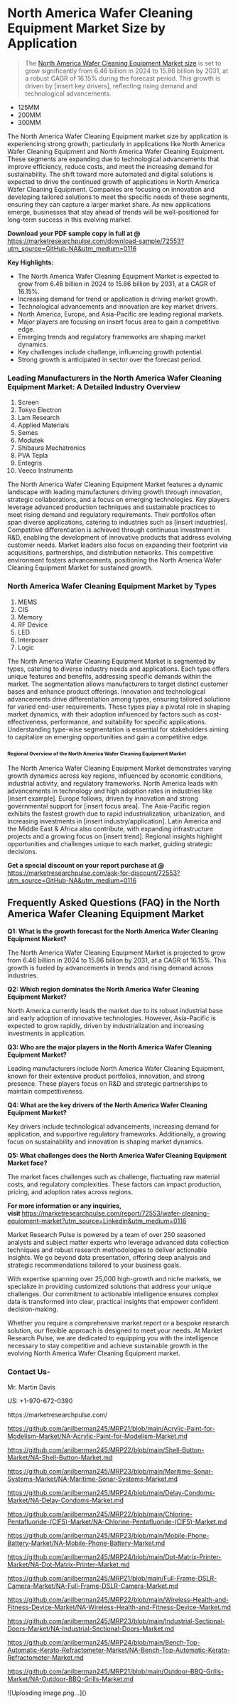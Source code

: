 <h1>North America Wafer Cleaning Equipment Market&nbsp;Size by Application</h1><blockquote><p>The <a href="https://marketresearchpulse.com/download-sample/72553?utm_source=GitHub-NA&amp;utm_medium=0116">North America Wafer Cleaning Equipment Market size</a> is set to grow significantly from 6.46 billion in 2024 to 15.86 billion by 2031, at a robust CAGR of 16.15% during the forecast period. This growth is driven by [insert key drivers], reflecting rising demand and technological advancements.</p></blockquote><ul><li>125MM<li> 200MM<li> 300MM</li></ul><p>The North America Wafer Cleaning Equipment market size by application is experiencing strong growth, particularly in applications like North America Wafer Cleaning Equipment and North America Wafer Cleaning Equipment. These segments are expanding due to technological advancements that improve efficiency, reduce costs, and meet the increasing demand for sustainability. The shift toward more automated and digital solutions is expected to drive the continued growth of applications in North America Wafer Cleaning Equipment. Companies are focusing on innovation and developing tailored solutions to meet the specific needs of these segments, ensuring they can capture a larger market share. As new applications emerge, businesses that stay ahead of trends will be well-positioned for long-term success in this evolving market.</p><p><strong>Download your PDF sample copy in full at @ </strong><a href="https://marketresearchpulse.com/download-sample/72553?utm_source=GitHub-NA&amp;utm_medium=0116">https://marketresearchpulse.com/download-sample/72553?utm_source=GitHub-NA&amp;utm_medium=0116</a></p><p><strong>Key Highlights: </strong></p><ul><li>The North America Wafer Cleaning Equipment Market is expected to grow from 6.46 billion in 2024 to 15.86 billion by 2031, at a CAGR of 16.15%.</li><li>Increasing demand for trend or application is driving market growth.</li><li>Technological advancements and innovation are key market drivers.</li><li>North America, Europe, and Asia-Pacific are leading regional markets.</li><li>Major players are focusing on insert focus area to gain a competitive edge.</li><li>Emerging trends and regulatory frameworks are shaping market dynamics.</li><li>Key challenges include challenge, influencing growth potential.</li><li>Strong growth is anticipated in sector over the forecast period.</li></ul><h3>Leading Manufacturers in the North America Wafer Cleaning Equipment Market: A Detailed Industry Overview</h3><ol><li>Screen</li><li>Tokyo Electron</li><li>Lam Research</li><li>Applied Materials</li><li>Semes</li><li>Modutek</li><li>Shibaura Mechatronics</li><li>PVA Tepla</li><li>Entegris</li><li>Veeco Instruments</li></ol><div class="flex max-w-full flex-col flex-grow"><div class="min-h-8 text-message flex w-full flex-col items-end gap-2 whitespace-normal break-words [.text-message+&amp;]:mt-5" dir="auto" data-message-author-role="assistant" data-message-id="fd8432e4-4910-450d-b182-61b7bfb0a01f" data-message-model-slug="gpt-4o"><div class="flex w-full flex-col gap-1 empty:hidden first:pt-[3px]"><div class="markdown prose w-full break-words dark:prose-invert light"><p>The North America Wafer Cleaning Equipment Market features a dynamic landscape with leading manufacturers driving growth through innovation, strategic collaborations, and a focus on emerging technologies. Key players leverage advanced production techniques and sustainable practices to meet rising demand and regulatory requirements. Their portfolios often span diverse applications, catering to industries such as [insert industries]. Competitive differentiation is achieved through continuous investment in R&amp;D, enabling the development of innovative products that address evolving customer needs. Market leaders also focus on expanding their footprint via acquisitions, partnerships, and distribution networks. This competitive environment fosters advancements, positioning the North America Wafer Cleaning Equipment Market for sustained growth.</p></div></div></div></div><h3>North America Wafer Cleaning Equipment Market by Types</h3><ol><li>MEMS<li> CIS<li> Memory<li> RF Device<li> LED<li> Interposer<li> Logic</li></ol><div class="flex max-w-full flex-col flex-grow"><div class="min-h-8 text-message flex w-full flex-col items-end gap-2 whitespace-normal break-words [.text-message+&amp;]:mt-5" dir="auto" data-message-author-role="assistant" data-message-id="084470be-0bb7-4664-bddf-5156b4f41249" data-message-model-slug="gpt-4o-mini"><div class="flex w-full flex-col gap-1 empty:hidden first:pt-[3px]"><div class="markdown prose w-full break-words dark:prose-invert light"><p>The North America Wafer Cleaning Equipment Market is segmented by types, catering to diverse industry needs and applications. Each type offers unique features and benefits, addressing specific demands within the market. The segmentation allows manufacturers to target distinct customer bases and enhance product offerings. Innovation and technological advancements drive differentiation among types, ensuring tailored solutions for varied end-user requirements. These types play a pivotal role in shaping market dynamics, with their adoption influenced by factors such as cost-effectiveness, performance, and suitability for specific applications. Understanding type-wise segmentation is essential for stakeholders aiming to capitalize on emerging opportunities and gain a competitive edge.</p></div></div></div></div><h3><span style="font-size: 11px;">Regional Overview of the North America Wafer Cleaning Equipment Market</span></h3><div class="flex max-w-full flex-col flex-grow"><div class="min-h-8 text-message flex w-full flex-col items-end gap-2 whitespace-normal break-words [.text-message+&amp;]:mt-5" dir="auto" data-message-author-role="assistant" data-message-id="e9038762-ce64-4e30-91c9-9bd413514231" data-message-model-slug="gpt-4o-mini"><div class="flex w-full flex-col gap-1 empty:hidden first:pt-[3px]"><div class="markdown prose w-full break-words dark:prose-invert light"><p>The North America Wafer Cleaning Equipment Market demonstrates varying growth dynamics across key regions, influenced by economic conditions, industrial activity, and regulatory frameworks. North America leads with advancements in technology and high adoption rates in industries like [insert example]. Europe follows, driven by innovation and strong governmental support for [insert focus area]. The Asia-Pacific region exhibits the fastest growth due to rapid industrialization, urbanization, and increasing investments in [insert industry/application]. Latin America and the Middle East &amp; Africa also contribute, with expanding infrastructure projects and a growing focus on [insert trend]. Regional insights highlight opportunities and challenges unique to each market, guiding strategic decisions.</p></div></div></div></div><p><strong>Get a special discount on your report purchase at @ </strong><a href="https://marketresearchpulse.com/ask-for-discount/72553?utm_source=GitHub-NA&amp;utm_medium=0116">https://marketresearchpulse.com/ask-for-discount/72553?utm_source=GitHub-NA&amp;utm_medium=0116</a></p><h2>Frequently Asked Questions (FAQ) in the North America Wafer Cleaning Equipment Market</h2><p><strong>Q1: What is the growth forecast for the North America Wafer Cleaning Equipment Market?</strong></p><p>The North America Wafer Cleaning Equipment Market is projected to grow from 6.46 billion in 2024 to 15.86 billion by 2031, at a CAGR of 16.15%. This growth is fueled by advancements in trends and rising demand across industries.</p><p><strong>Q2: Which region dominates the North America Wafer Cleaning Equipment Market?</strong></p><p>North America currently leads the market due to its robust industrial base and early adoption of innovative technologies. However, Asia-Pacific is expected to grow rapidly, driven by industrialization and increasing investments in application.</p><p><strong>Q3: Who are the major players in the North America Wafer Cleaning Equipment Market?</strong></p><p>Leading manufacturers include North America Wafer Cleaning Equipment, known for their extensive product portfolios, innovation, and strong presence. These players focus on R&amp;D and strategic partnerships to maintain competitiveness.</p><p><strong>Q4: What are the key drivers of the North America Wafer Cleaning Equipment Market?</strong></p><p>Key drivers include technological advancements, increasing demand for application, and supportive regulatory frameworks. Additionally, a growing focus on sustainability and innovation is shaping market dynamics.</p><p><strong>Q5: What challenges does the North America Wafer Cleaning Equipment Market face?</strong></p><p>The market faces challenges such as challenge, fluctuating raw material costs, and regulatory complexities. These factors can impact production, pricing, and adoption rates across regions.</p><p><strong>For more information or any inquiries, visit&nbsp;</strong><a href="https://marketresearchpulse.com/report/72553/wafer-cleaning-equipment-market?utm_source=Linkedin&utm_medium=0116">https://marketresearchpulse.com/report/72553/wafer-cleaning-equipment-market?utm_source=Linkedin&utm_medium=0116</a></p><p>Market Research Pulse is powered by a team of over 250 seasoned analysts and subject matter experts who leverage advanced data collection techniques and robust research methodologies to deliver actionable insights. We go beyond data presentation, offering deep analysis and strategic recommendations tailored to your business goals.</p><p>With expertise spanning over 25,000 high-growth and niche markets, we specialize in providing customized solutions that address your unique challenges. Our commitment to actionable intelligence ensures complex data is transformed into clear, practical insights that empower confident decision-making.</p><p>Whether you require a comprehensive market report or a bespoke research solution, our flexible approach is designed to meet your needs. At Market Research Pulse, we are dedicated to equipping you with the intelligence necessary to stay competitive and achieve sustainable growth in the evolving North America Wafer Cleaning Equipment market.</p><h3><strong>Contact Us-</strong></h3><p>Mr. Martin Davis</p><p>US: +1-970-672-0390</p><p>https://marketresearchpulse.com/</p><p><a href="https://github.com/anilberman245/MRP21/blob/main/Acrylic-Paint-for-Modelism-Market/NA-Acrylic-Paint-for-Modelism-Market.md">https://github.com/anilberman245/MRP21/blob/main/Acrylic-Paint-for-Modelism-Market/NA-Acrylic-Paint-for-Modelism-Market.md</a></p><p><a href="https://github.com/anilberman245/MRP22/blob/main/Shell-Button-Market/NA-Shell-Button-Market.md">https://github.com/anilberman245/MRP22/blob/main/Shell-Button-Market/NA-Shell-Button-Market.md</a></p><p><a href="https://github.com/anilberman245/MRP23/blob/main/Maritime-Sonar-Systems-Market/NA-Maritime-Sonar-Systems-Market.md">https://github.com/anilberman245/MRP23/blob/main/Maritime-Sonar-Systems-Market/NA-Maritime-Sonar-Systems-Market.md</a></p><p><a href="https://github.com/anilberman245/MRP24/blob/main/Delay-Condoms-Market/NA-Delay-Condoms-Market.md">https://github.com/anilberman245/MRP24/blob/main/Delay-Condoms-Market/NA-Delay-Condoms-Market.md</a></p><p><a href="https://github.com/anilberman245/MRP22/blob/main/Chlorine-Pentafluoride-(ClF5)-Market/NA-Chlorine-Pentafluoride-(ClF5)-Market.md">https://github.com/anilberman245/MRP22/blob/main/Chlorine-Pentafluoride-(ClF5)-Market/NA-Chlorine-Pentafluoride-(ClF5)-Market.md</a></p><p><a href="https://github.com/anilberman245/MRP23/blob/main/Mobile-Phone-Battery-Market/NA-Mobile-Phone-Battery-Market.md">https://github.com/anilberman245/MRP23/blob/main/Mobile-Phone-Battery-Market/NA-Mobile-Phone-Battery-Market.md</a></p><p><a href="https://github.com/anilberman245/MRP24/blob/main/Dot-Matrix-Printer-Market/NA-Dot-Matrix-Printer-Market.md">https://github.com/anilberman245/MRP24/blob/main/Dot-Matrix-Printer-Market/NA-Dot-Matrix-Printer-Market.md</a></p><p><a href="https://github.com/anilberman245/MRP21/blob/main/Full-Frame-DSLR-Camera-Market/NA-Full-Frame-DSLR-Camera-Market.md">https://github.com/anilberman245/MRP21/blob/main/Full-Frame-DSLR-Camera-Market/NA-Full-Frame-DSLR-Camera-Market.md</a></p><p><a href="https://github.com/anilberman245/MRP22/blob/main/Wireless-Health-and-Fitness-Device-Market/NA-Wireless-Health-and-Fitness-Device-Market.md">https://github.com/anilberman245/MRP22/blob/main/Wireless-Health-and-Fitness-Device-Market/NA-Wireless-Health-and-Fitness-Device-Market.md</a></p><p><a href="https://github.com/anilberman245/MRP23/blob/main/Industrial-Sectional-Doors-Market/NA-Industrial-Sectional-Doors-Market.md">https://github.com/anilberman245/MRP23/blob/main/Industrial-Sectional-Doors-Market/NA-Industrial-Sectional-Doors-Market.md</a></p><p><a href="https://github.com/anilberman245/MRP24/blob/main/Bench-Top-Automatic-Kerato-Refractometer-Market/NA-Bench-Top-Automatic-Kerato-Refractometer-Market.md">https://github.com/anilberman245/MRP24/blob/main/Bench-Top-Automatic-Kerato-Refractometer-Market/NA-Bench-Top-Automatic-Kerato-Refractometer-Market.md</a></p><p><a href="https://github.com/anilberman245/MRP21/blob/main/Outdoor-BBQ-Grills-Market/NA-Outdoor-BBQ-Grills-Market.md">https://github.com/anilberman245/MRP21/blob/main/Outdoor-BBQ-Grills-Market/NA-Outdoor-BBQ-Grills-Market.md</a></p>
![Uploading image.png…]()
